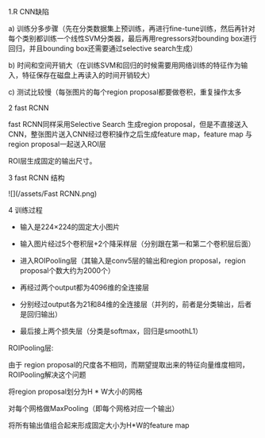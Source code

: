 1.R CNN缺陷

a\) 训练分多步骤（先在分类数据集上预训练，再进行fine-tune训练，然后再针对每个类别都训练一个线性SVM分类器，最后再用regressors对bounding box进行回归，并且bounding box还需要通过selective search生成）

b\) 时间和空间开销大（在训练SVM和回归的时候需要用网络训练的特征作为输入，特征保存在磁盘上再读入的时间开销较大）

c\) 测试比较慢（每张图片的每个region proposal都要做卷积，重复操作太多

2 fast RCNN

fast RCNN同样采用Selective Search 生成region proposal，但是不直接送入CNN，整张图片送入CNN经过卷积操作之后生成feature map，feature map 与region proposal一起送入ROI层

ROI层生成固定的输出尺寸。

3 fast RCNN 结构

![](/assets/Fast RCNN.png)

4 训练过程

* 输入是224×224的固定大小图片

* 输入图片经过5个卷积层+2个降采样层（分别跟在第一和第二个卷积层后面）

* 进入ROIPooling层（其输入是conv5层的输出和region proposal，region proposal个数大约为2000个）

* 再经过两个output都为4096维的全连接层

* 分别经过output各为21和84维的全连接层（并列的，前者是分类输出，后者是回归输出）

* 最后接上两个损失层（分类是softmax，回归是smoothL1）

ROIPooling层:

由于 region proposal的尺度各不相同，而期望提取出来的特征向量维度相同，ROIPooling解决这个问题

将region proposal划分为H \* W大小的网格

对每个网格做MaxPooling（即每个网格对应一个输出）

将所有输出值组合起来形成固定大小为H\*W的feature map

